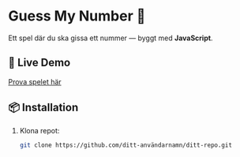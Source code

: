 # Guess My Number 🔢

Ett spel där du ska gissa ett nummer — byggt med **JavaScript**.

## 🚀 Live Demo
[Prova spelet här](https://guess-my-number-game-azure.vercel.app/)

## 📦 Installation

1. Klona repot:  
   ```bash
   git clone https://github.com/ditt-användarnamn/ditt-repo.git
